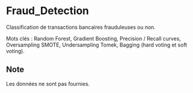# Fraud_Detection
Classification de transactions bancaires frauduleuses ou non. 

Mots clés : Random Forest, Gradient Boosting, Precision / Recall curves, Oversampling SMOTE, Undersampling Tomek, Bagging (hard voting et soft voting).


## Note
Les données ne sont pas fournies.

